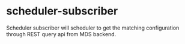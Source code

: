 # scheduler-subscriber
Scheduler subscriber will scheduler to get the matching configuration through REST query api from MDS backend.
